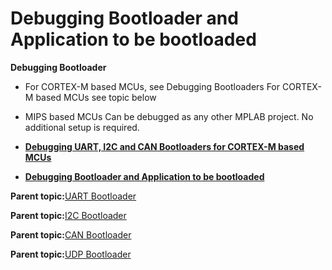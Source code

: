 # Debugging Bootloader and Application to be bootloaded

**Debugging Bootloader**

-   For CORTEX-M based MCUs, see Debugging Bootloaders For CORTEX-M based MCUs see topic below

-   MIPS based MCUs Can be debugged as any other MPLAB project. No additional setup is required.


-   **[Debugging UART, I2C and CAN Bootloaders for CORTEX-M based MCUs](GUID-1F89A7A4-5442-43F8-B18C-F271503712B9.md)**  

-   **[Debugging Bootloader and Application to be bootloaded](GUID-E3F876E5-BE9E-426E-8DC4-E03EF71E8605.md)**  


**Parent topic:**[UART Bootloader](GUID-7EF4113C-BB31-47A2-96E8-2965EC312340.md)

**Parent topic:**[I2C Bootloader](GUID-DAABEA91-BE58-400D-B1FE-1808457896A8.md)

**Parent topic:**[CAN Bootloader](GUID-67381576-E9AA-4E3C-BE36-D32966B8E034.md)

**Parent topic:**[UDP Bootloader](GUID-C2D4E98A-C367-48ED-9079-5AC48374542D.md)

